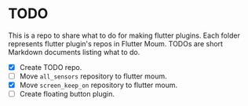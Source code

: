 # TODO

This is a repo to share what to do for making flutter plugins. Each folder represents flutter plugin's repos in Flutter Moum. TODOs are short Markdown documents listing what to do.

- [x] Create TODO repo.
- [ ] Move `all_sensors` repository to flutter moum.
- [x] Move `screen_keep_on` repository to flutter moum.
- [ ] Create floating button plugin.
